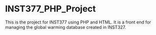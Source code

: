 # INST377_PHP_Project
This is the project for INST377 using PHP and HTML.  It is a front end for managing the global warming database created in INST327.
